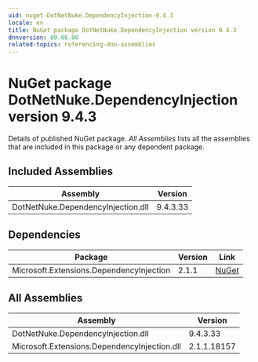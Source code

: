 ```yaml
---
uid: nuget-DotNetNuke.DependencyInjection-9.4.3
locale: en
title: NuGet package DotNetNuke.DependencyInjection version 9.4.3
dnnversion: 09.08.00
related-topics: referencing-dnn-assemblies
---
```


# NuGet package DotNetNuke.DependencyInjection version 9.4.3
Details of published NuGet package.
*All Assemblies* lists all the assemblies that are included in this package or any dependent package.

## Included Assemblies

|Assembly|Version|
|---|---|
|DotNetNuke.DependencyInjection.dll|9.4.3.33|

## Dependencies

|Package|Version|Link|
|---|---|---|
|Microsoft.Extensions.DependencyInjection|2.1.1|[NuGet](https://www.nuget.org/packages/Microsoft.Extensions.DependencyInjection/2.1.1)|

## All Assemblies

|Assembly|Version|
|---|---|
|DotNetNuke.DependencyInjection.dll|9.4.3.33|
|Microsoft.Extensions.DependencyInjection.dll|2.1.1.18157|

